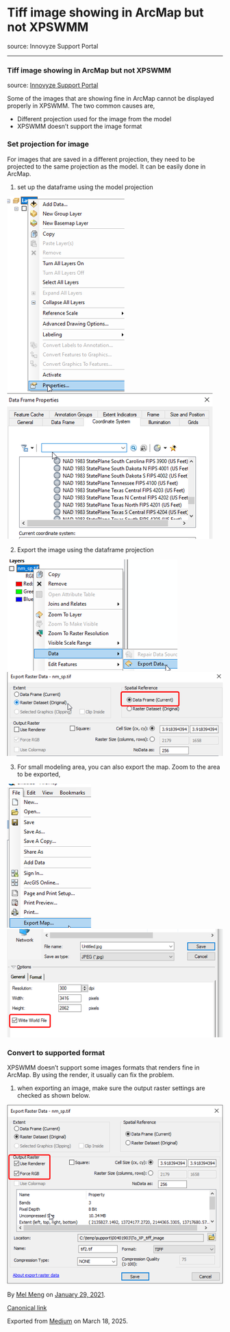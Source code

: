# Tiff image showing in ArcMap but not XPSWMM

source: Innovyze Support Portal

---

### Tiff image showing in ArcMap but not XPSWMM

source: [Innovyze Support Portal](https://innovyze.force.com/support/s/article/tiff-image-showing-in-ArcMap-but-not-XPSWMM)

Some of the images that are showing fine in ArcMap cannot be displayed properly in XPSWMM. The two common causes are,

* Different projection used for the image from the model
* XPSWMM doesn’t support the image format

### Set projection for image

For images that are saved in a different projection, they need to be projected to the same projection as the model. It can be easily done in ArcMap.

1. set up the dataframe using the model projection

![](images\1_SMj5eQi5nW2RJbdxaVr2Rg.png)![](images\1_nA4uf3EeXflZ6EWNYQSY9A.png)

2. Export the image using the dataframe projection

![](images\1_xqJ2srvg06Hs4PbZzgeZrg.png)![](images\1_HVHANMAwA0ziRocdT_1t9w.png)

3. For small modeling area, you can also export the map. Zoom to the area to be exported,

![](images\1_QqWknESCWaj5mw7YGHTiuA.png)![](images\1_d6sLrGiDauU8Fnnd3eIbkg.png)

### Convert to supported format

XPSWMM doesn’t support some images formats that renders fine in ArcMap. By using the render, it usually can fix the problem.

1. when exporting an image, make sure the output raster settings are checked as shown below.

![](images\1_OhJdCedy3MheWTTUZNaZ3w.png)

By [Mel Meng](https://medium.com/@mel-meng-pe) on [January 29, 2021](https://medium.com/p/c23f1a3d68df).

[Canonical link](https://medium.com/@mel-meng-pe/tiff-image-showing-in-arcmap-but-not-xpswmm-c23f1a3d68df)

Exported from [Medium](https://medium.com) on March 18, 2025.
